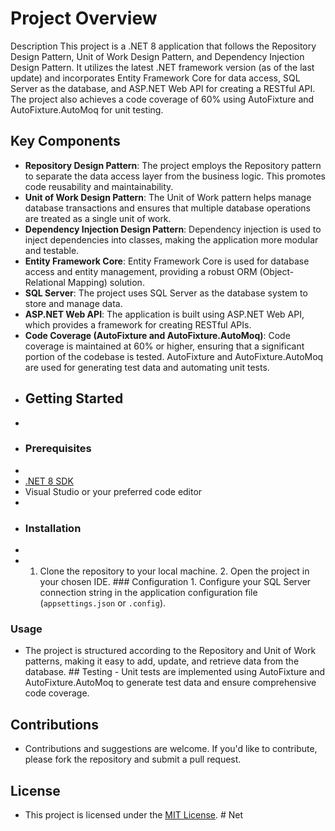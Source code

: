 # Project Overview ##
Description This project is a .NET 8 application that follows the Repository Design Pattern, Unit of Work Design Pattern, and Dependency Injection Design Pattern. It utilizes the latest .NET framework version (as of the last update) and incorporates Entity Framework Core for data access, SQL Server as the database, and ASP.NET Web API for creating a RESTful API. The project also achieves a code coverage of 60% using AutoFixture and AutoFixture.AutoMoq for unit testing. 

## Key Components 

- **Repository Design Pattern**: The project employs the Repository pattern to separate the data access layer from the business logic. This promotes code reusability and maintainability. 
- **Unit of Work Design Pattern**: The Unit of Work pattern helps manage database transactions and ensures that multiple database operations are treated as a single unit of work. 
- **Dependency Injection Design Pattern**: Dependency injection is used to inject dependencies into classes, making the application more modular and testable. 
- **Entity Framework Core**: Entity Framework Core is used for database access and entity management, providing a robust ORM (Object-Relational Mapping) solution. 
- **SQL Server**: The project uses SQL Server as the database system to store and manage data. 
- **ASP.NET Web API**: The application is built using ASP.NET Web API, which provides a framework for creating RESTful APIs. 
- **Code Coverage (AutoFixture and AutoFixture.AutoMoq)**: Code coverage is maintained at 60% or higher, ensuring that a significant portion of the codebase is tested. AutoFixture and AutoFixture.AutoMoq are used for generating test data and automating unit tests.
- ## Getting Started
- 
- ### Prerequisites
- 
- [.NET 8 SDK](https://dotnet.microsoft.com/download/dotnet/8.0) 
- Visual Studio or your preferred code editor
-
- ### Installation
-
- 1. Clone the repository to your local machine. 2. Open the project in your chosen IDE. ### Configuration 1. Configure your SQL Server connection string in the application configuration file (`appsettings.json` or `.config`). 
### Usage 
- The project is structured according to the Repository and Unit of Work patterns, making it easy to add, update, and retrieve data from the database. ## Testing - Unit tests are implemented using AutoFixture and AutoFixture.AutoMoq to generate test data and ensure comprehensive code coverage.
## Contributions 
- Contributions and suggestions are welcome. If you'd like to contribute, please fork the repository and submit a pull request. 

## License 
- This project is licensed under the [MIT License](LICENSE). # Net
